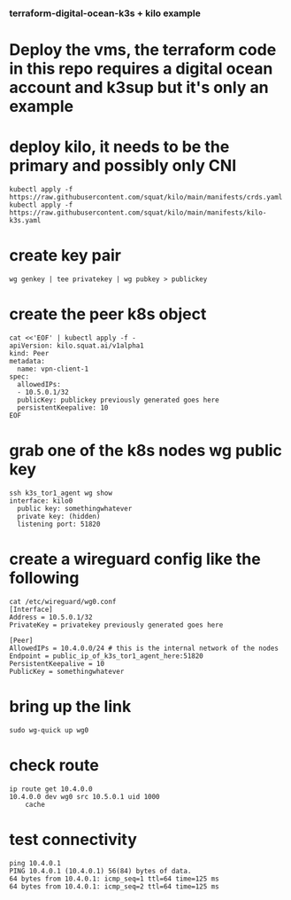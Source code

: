 ### terraform-digital-ocean-k3s + kilo example
# Deploy the vms, the terraform code in this repo requires a digital ocean account and k3sup but it's only an example

# deploy kilo, it needs to be the primary and possibly only CNI
```
kubectl apply -f https://raw.githubusercontent.com/squat/kilo/main/manifests/crds.yaml
kubectl apply -f https://raw.githubusercontent.com/squat/kilo/main/manifests/kilo-k3s.yaml
```

# create key pair
```
wg genkey | tee privatekey | wg pubkey > publickey
```

# create the peer k8s object
```
cat <<'EOF' | kubectl apply -f -
apiVersion: kilo.squat.ai/v1alpha1
kind: Peer
metadata:
  name: vpn-client-1
spec:
  allowedIPs:
  - 10.5.0.1/32
  publicKey: publickey previously generated goes here
  persistentKeepalive: 10
EOF
```
# grab one of the k8s nodes wg public key
```
ssh k3s_tor1_agent wg show
interface: kilo0
  public key: somethingwhatever
  private key: (hidden)
  listening port: 51820
```

# create a wireguard config like the following
```
cat /etc/wireguard/wg0.conf
[Interface]
Address = 10.5.0.1/32
PrivateKey = privatekey previously generated goes here

[Peer]
AllowedIPs = 10.4.0.0/24 # this is the internal network of the nodes
Endpoint = public_ip_of_k3s_tor1_agent_here:51820
PersistentKeepalive = 10
PublicKey = somethingwhatever
```

# bring up the link
```
sudo wg-quick up wg0
```
# check route
```
ip route get 10.4.0.0
10.4.0.0 dev wg0 src 10.5.0.1 uid 1000
    cache
```
# test connectivity
```
ping 10.4.0.1
PING 10.4.0.1 (10.4.0.1) 56(84) bytes of data.
64 bytes from 10.4.0.1: icmp_seq=1 ttl=64 time=125 ms
64 bytes from 10.4.0.1: icmp_seq=2 ttl=64 time=125 ms
```
